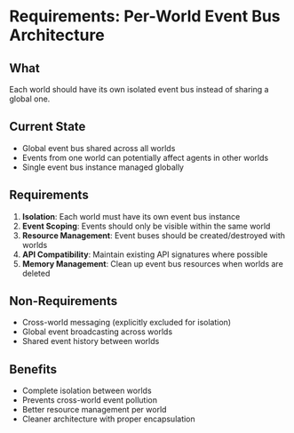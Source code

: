 # Requirements: Per-World Event Bus Architecture

## What
Each world should have its own isolated event bus instead of sharing a global one.

## Current State
- Global event bus shared across all worlds
- Events from one world can potentially affect agents in other worlds
- Single event bus instance managed globally

## Requirements
1. **Isolation**: Each world must have its own event bus instance
2. **Event Scoping**: Events should only be visible within the same world
3. **Resource Management**: Event buses should be created/destroyed with worlds
4. **API Compatibility**: Maintain existing API signatures where possible
5. **Memory Management**: Clean up event bus resources when worlds are deleted

## Non-Requirements
- Cross-world messaging (explicitly excluded for isolation)
- Global event broadcasting across worlds
- Shared event history between worlds

## Benefits
- Complete isolation between worlds
- Prevents cross-world event pollution
- Better resource management per world
- Cleaner architecture with proper encapsulation
